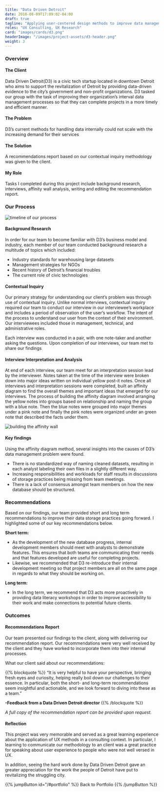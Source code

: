 ```yaml
---
title: "Data Driven Detroit"
date: 2018-08-09T17:09:02-04:00
draft: true
tagline: "Applying user-centered design methods to improve data management for a civic tech startup"
roles: "UX Consulting, UX Research"
card: "images/cards/d3.png"
headerImage: "/images/project-assets/d3-header.png"
weight: 3
---
```


### Overview

#### The Client

Data Driven Detroit(D3) is a civic tech startup located in downtown Detroit who aims to support the revitalization of Detroit by providing data-driven evidence to the city’s government and non-profit organizations. D3 tasked our group with the task of improving their organization’s interval data management processes so that they can complete projects in a more timely and efficient manner.

#### The Problem
D3’s current methods for handling data internally could not scale with the increasing demand for their services

#### The Solution
A recommendations report based on our contextual inquiry methodology was given to the client.

#### My Role
Tasks I completed during this project include background research, interviews, affinity wall analysis, writing and editing the recommendation report.


### Our Process

![timeline of our process](/images/project-assets/d3-timeline.png)

#### Background Research
In order for our team to become familiar with D3’s business model and industry, each member of our team conducted background research a multitude of topics which included:

* Industry standards for warehousing large datasets
* Management strategies for NGOs
* Recent history of Detroit’s financial troubles
* The current role of civic technologies

#### Contextual Inquiry

Our primary strategy for understanding our client’s problem was through use of contextual inquiry. Unlike normal interviews, contextual inquiry required our team to conduct our interview in our interviewee’s workplace and includes a period of observation of the user’s workflow. The intent of the process to understand our user from the context of their environment. Our interviewees included those in management, technical, and administrative roles.

Each interview was conducted in a pair, with one note-taker and another asking the questions. Upon completion of our interviews, our team met to share our findings

#### Interview Interpretation and Analysis

At end of each interview, our team meet for an interpretation session lead by the interviewer. Notes taken at the time of the interview were broken down into major ideas written on individual yellow post-it notes. Once all interviews and interpretation sessions were completed, built an affinity diagram to find the overall themes and important ideas that emerged for our interviews. The process of building the affinity diagram involved arranging the yellow notes into groups based on relationship and naming the group with a blue note. Then the blue notes were grouped into major themes under a pink note and finally the pink notes were organized under an green note that described the facts under them.

![building the affinity wall](/images/project-assets/d3-wallpics.png)

#### Key findings

Using the affinity diagram method, several insights into the causes of D3’s data management problem were found.

* There is no standardized way of naming cleaned datasets, resulting in each analyst labeling their own files in a slightly different way.
* Increasing responsibilities and workloads for staff results in discussions of storage practices being missing from team meetings.
* There is a lack of consensus amongst team members on how the new database should be structured.


### Recommendations

Based on our findings, our team provided short and long term recommendations to improve their data storage practices going forward. I highlighted some of our key recommendations below.

**Short term:**

* As the development of the new database progress, internal development members should meet with analysts to demonstrate features. This ensures that both teams are communicating their needs and that features developed are useful for completing projects.
* Likewise, we recommended that D3 re-introduce their internal development meeting so that project members are all on the same page in regards to what they should be working on.

**Long term:**

* In the long term, we recommend that D3 acts more proactively in providing data literacy workshops in order to improve accessibility to their work and make connections to potential future clients.


### Outcomes

#### Recommendations Report

Our team presented our findings to the client, along with delivering our recommendation report. Our recommendations were very well received by the client and they have worked to incorporate them into their internal processes.

What our client said about our recommendations:

{{% blockquote %}}
“It is very helpful to have your perspective, bringing fresh eyes and curiosity, helping really boil down our challenges to their essence. In particular, both the short- and long-term recommendations seem insightful and actionable, and we look forward to diving into these as a team.”

**-Feedback from a Data Driven Detroit director**
{{% /blockquote %}}

_A full copy of the recommendation report can be provided upon request._

#### Reflection

This project was very memorable and served as a great learning experience about the application of UX methods in a consulting context. In particular, I learning to communicate our methodology to an client was a great practice for speaking about user experience to people who were not well versed in UX.

In addition, seeing the hard work done by Data Driven Detroit gave an greater appreciation for the work the people of Detroit have put to revitalizing the struggling city.

{{% jumpButton id="/#portfolio" %}} Back to Portfolio {{% /jumpButton %}}
